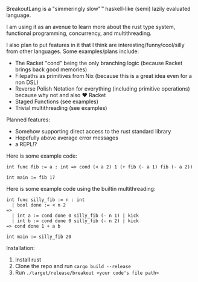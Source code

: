 BreakoutLang is a "simmeringly slow"™ haskell-like (semi) lazily evaluated language.

I am using it as an avenue to learn more about the rust type system, functional programming, concurrency, and multithreading.

I also plan to put features in it that I think are interesting/funny/cool/silly from other languages. Some examples/plans include:

- The Racket "cond" being the only branching logic (because Racket brings back good memories)
- Filepaths as primitives from Nix (because this is a great idea even for a non DSL)
- Reverse Polish Notation for everything (including primitive operations) because why not and also ♥ Racket
- Staged Functions (see examples)
- Trivial multithreading (see examples)

Planned features:

- Somehow supporting direct access to the rust standard library
- Hopefully above average error messages 
- a REPL!?

Here is some example code:

```
int func fib := a : int => cond (< a 2) 1 (+ fib (- a 1) fib (- a 2))

int main := fib 17 
```

Here is some example code using the builtin multithreading:

```
int func silly_fib := n : int 
  | bool done := < n 2
=>
  | int a := cond done 0 silly_fib (- n 1) | kick
  | int b := cond done 0 silly_fib (- n 2) | kick
=> cond done 1 + a b

int main := silly_fib 20
```

Installation:

1. Install rust
2. Clone the repo and run `cargo build --release`
3. Run `./target/release/breakout <your code's file path>`
